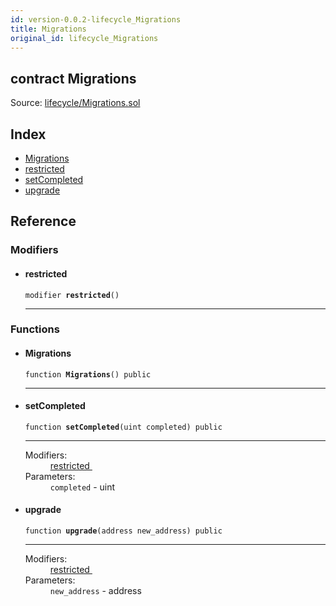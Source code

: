 ```yaml
---
id: version-0.0.2-lifecycle_Migrations
title: Migrations
original_id: lifecycle_Migrations
---
```


<div class="contract-doc"><div class="contract"><h2 class="contract-header"><span class="contract-kind">contract</span> Migrations</h2><div class="source">Source: <a href="git+https://github.com/zeppelinos/core/blob/v0.0.2/contracts/lifecycle/Migrations.sol" target="_blank">lifecycle/Migrations.sol</a></div></div><div class="index"><h2>Index</h2><ul><li><a href="lifecycle_Migrations.html#Migrations">Migrations</a></li><li><a href="lifecycle_Migrations.html#restricted">restricted</a></li><li><a href="lifecycle_Migrations.html#setCompleted">setCompleted</a></li><li><a href="lifecycle_Migrations.html#upgrade">upgrade</a></li></ul></div><div class="reference"><h2>Reference</h2><div class="modifiers"><h3>Modifiers</h3><ul><li><div class="item modifier"><span id="restricted" class="anchor-marker"></span><h4 class="name">restricted</h4><div class="body"><code class="signature">modifier <strong>restricted</strong><span>() </span></code><hr/></div></div></li></ul></div><div class="functions"><h3>Functions</h3><ul><li><div class="item function"><span id="Migrations" class="anchor-marker"></span><h4 class="name">Migrations</h4><div class="body"><code class="signature">function <strong>Migrations</strong><span>() </span><span>public </span></code><hr/></div></div></li><li><div class="item function"><span id="setCompleted" class="anchor-marker"></span><h4 class="name">setCompleted</h4><div class="body"><code class="signature">function <strong>setCompleted</strong><span>(uint completed) </span><span>public </span></code><hr/><dl><dt><span class="label-modifiers">Modifiers:</span></dt><dd><a href="lifecycle_Migrations.html#restricted">restricted </a></dd><dt><span class="label-parameters">Parameters:</span></dt><dd><div><code>completed</code> - uint</div></dd></dl></div></div></li><li><div class="item function"><span id="upgrade" class="anchor-marker"></span><h4 class="name">upgrade</h4><div class="body"><code class="signature">function <strong>upgrade</strong><span>(address new_address) </span><span>public </span></code><hr/><dl><dt><span class="label-modifiers">Modifiers:</span></dt><dd><a href="lifecycle_Migrations.html#restricted">restricted </a></dd><dt><span class="label-parameters">Parameters:</span></dt><dd><div><code>new_address</code> - address</div></dd></dl></div></div></li></ul></div></div></div>
